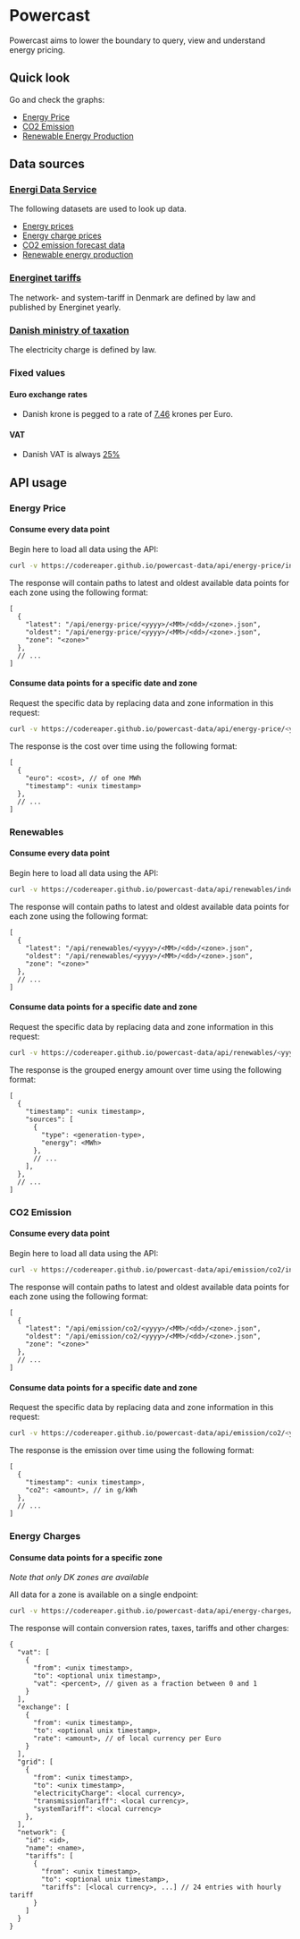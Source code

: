 # Powercast

Powercast aims to lower the boundary to query, view and understand energy pricing.

## Quick look

Go and check the graphs:
 - [Energy Price](https://codereaper.github.io/powercast-data/energy-price)
 - [CO2 Emission](https://codereaper.github.io/powercast-data/emission-co2)
 - [Renewable Energy Production](https://codereaper.github.io/powercast-data/renewables)

## Data sources

### [Energi Data Service](https://www.energidataservice.dk/)

The following datasets are used to look up data.

- [Energy prices](https://www.energidataservice.dk/tso-electricity/Elspotprices)
- [Energy charge prices](https://www.energidataservice.dk/tso-electricity/DatahubPricelist)
- [CO2 emission forecast data](https://www.energidataservice.dk/tso-electricity/CO2EmisProg)
- [Renewable energy production](https://www.energidataservice.dk/tso-electricity/forecasts_hour)

### [Energinet tariffs](https://energinet.dk/el/elmarkedet/tariffer/aktuelle-tariffer/)

The network- and system-tariff in Denmark are defined by law and published by Energinet yearly.

### [Danish ministry of taxation](https://www.skm.dk/skattetal/satser/satser-og-beloebsgraenser-i-lovgivningen/elafgiftsloven/)

The electricity charge is defined by law.

### Fixed values

#### Euro exchange rates

-  Danish krone is pegged to a rate of [7.46](https://www.investopedia.com/terms/d/dkk.asp) krones per Euro.

#### VAT

- Danish VAT is always [25%](https://www.retsinformation.dk/eli/lta/2019/1021#P33)

## API usage

### Energy Price

#### Consume every data point

Begin here to load all data using the API:

```sh
curl -v https://codereaper.github.io/powercast-data/api/energy-price/index.json
```

The response will contain paths to latest and oldest available data points for each zone using the following format:

```jsonc
[
  {
    "latest": "/api/energy-price/<yyyy>/<MM>/<dd>/<zone>.json",
    "oldest": "/api/energy-price/<yyyy>/<MM>/<dd>/<zone>.json",
    "zone": "<zone>"
  },
  // ...
]
```

#### Consume data points for a specific date and zone

Request the specific data by replacing data and zone information in this request:

```sh
curl -v https://codereaper.github.io/powercast-data/api/energy-price/<yyyy>/<MM>/<dd>/<zone>.json
```

The response is the cost over time using the following format:

```jsonc
[
  {
    "euro": <cost>, // of one MWh
    "timestamp": <unix timestamp>
  },
  // ...
]
```

### Renewables

#### Consume every data point

Begin here to load all data using the API:

```sh
curl -v https://codereaper.github.io/powercast-data/api/renewables/index.json
```

The response will contain paths to latest and oldest available data points for each zone using the following format:

```jsonc
[
  {
    "latest": "/api/renewables/<yyyy>/<MM>/<dd>/<zone>.json",
    "oldest": "/api/renewables/<yyyy>/<MM>/<dd>/<zone>.json",
    "zone": "<zone>"
  },
  // ...
]
```

#### Consume data points for a specific date and zone

Request the specific data by replacing data and zone information in this request:

```sh
curl -v https://codereaper.github.io/powercast-data/api/renewables/<yyyy>/<MM>/<dd>/<zone>.json
```

The response is the grouped energy amount over time using the following format:

```jsonc
[
  {
    "timestamp": <unix timestamp>,
    "sources": [
      {
        "type": <generation-type>,
        "energy": <MWh>
      },
      // ...
    ],
  },
  // ...
]
```

### CO2 Emission

#### Consume every data point

Begin here to load all data using the API:

```sh
curl -v https://codereaper.github.io/powercast-data/api/emission/co2/index.json
```

The response will contain paths to latest and oldest available data points for each zone using the following format:

```jsonc
[
  {
    "latest": "/api/emission/co2/<yyyy>/<MM>/<dd>/<zone>.json",
    "oldest": "/api/emission/co2/<yyyy>/<MM>/<dd>/<zone>.json",
    "zone": "<zone>"
  },
  // ...
]
```

#### Consume data points for a specific date and zone

Request the specific data by replacing data and zone information in this request:

```sh
curl -v https://codereaper.github.io/powercast-data/api/emission/co2/<yyyy>/<MM>/<dd>/<zone>.json
```

The response is the emission over time using the following format:

```jsonc
[
  {
    "timestamp": <unix timestamp>,
    "co2": <amount>, // in g/kWh
  },
  // ...
]
```

### Energy Charges

#### Consume data points for a specific zone

_Note that only DK zones are available_

All data for a zone is available on a single endpoint:

```sh
curl -v https://codereaper.github.io/powercast-data/api/energy-charges/<zone>.json
```

The response will contain conversion rates, taxes, tariffs and other charges:

```jsonc
{
  "vat": [
    {
      "from": <unix timestamp>,
      "to": <optional unix timestamp>,
      "vat": <percent>, // given as a fraction between 0 and 1
    }
  ],
  "exchange": [
    {
      "from": <unix timestamp>,
      "to": <optional unix timestamp>,
      "rate": <amount>, // of local currency per Euro
    }
  ],
  "grid": [
    {
      "from": <unix timestamp>,
      "to": <unix timestamp>,
      "electricityCharge": <local currency>,
      "transmissionTariff": <local currency>,
      "systemTariff": <local currency>
    },
  ],
  "network": {
    "id": <id>,
    "name": <name>,
    "tariffs": [
      {
        "from": <unix timestamp>,
        "to": <optional unix timestamp>,
        "tariffs": [<local currency>, ...] // 24 entries with hourly tariff
      }
    ]
  }
}
```
